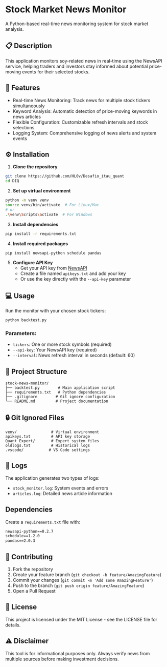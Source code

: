 # Stock Market News Monitor

A Python-based real-time news monitoring system for stock market analysis.

## 📋 Description

This application monitors soy-related news in real-time using the NewsAPI service, helping traders and investors stay informed about potential price-moving events for their selected stocks.

## 🚀 Features

- Real-time News Monitoring: Track news for multiple stock tickers simultaneously
- Keyword Analysis: Automatic detection of price-moving keywords in news articles
- Flexible Configuration: Customizable refresh intervals and stock selections
- Logging System: Comprehensive logging of news alerts and system events

## ⚙️ Installation

1. **Clone the repository**
```bash
git clone https://github.com/HL0v/Desafio_itau_quant
cd DIQ
```

2. **Set up virtual environment**
```bash
python -m venv venv
source venv/bin/activate  # For Linux/Mac
# or
.\venv\Scripts\activate  # For Windows
```

3. **Install dependencies**
```bash
pip install -r requirements.txt
```

4. **Install required packages**
```bash
pip install newsapi-python schedule pandas
```

5. **Configure API Key**
   - Get your API key from [NewsAPI](https://newsapi.org/)
   - Create a file named `apikeys.txt` and add your key
   - Or use the key directly with the `--api-key` parameter

## 💻 Usage

Run the monitor with your chosen stock tickers:

```bash
python backtest.py
```

### Parameters:
- `tickers`: One or more stock symbols (required)
- `--api-key`: Your NewsAPI key (required)
- `--interval`: News refresh interval in seconds (default: 60)

## 📁 Project Structure

```
stock-news-monitor/
├── backtest.py        # Main application script
├── requirements.txt   # Python dependencies
├── .gitignore        # Git ignore configuration
└── README.md         # Project documentation
```

## 🔒 Git Ignored Files

```
venv/               # Virtual environment
apikeys.txt         # API key storage
Quant_Expert/       # Expert system files
oldlogs.txt         # Historical logs
.vscode/           # VS Code settings
```

## 📝 Logs

The application generates two types of logs:
- `stock_monitor.log`: System events and errors
- `articles.log`: Detailed news article information

## Dependencies

Create a `requirements.txt` file with:

```txt
newsapi-python==0.2.7
schedule==1.2.0
pandas==2.0.3
```

## 🤝 Contributing

1. Fork the repository
2. Create your feature branch (`git checkout -b feature/AmazingFeature`)
3. Commit your changes (`git commit -m 'Add some AmazingFeature'`)
4. Push to the branch (`git push origin feature/AmazingFeature`)
5. Open a Pull Request

## 📄 License

This project is licensed under the MIT License - see the LICENSE file for details.

## ⚠️ Disclaimer

This tool is for informational purposes only. Always verify news from multiple sources before making investment decisions.